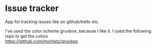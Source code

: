 # Issue tracker
App for tracking issues like on github/trello etc.

I've used the color scheme gruvbox, because I like it. I used the following repo to get the colors <br>
https://github.com/morhetz/gruvbox
